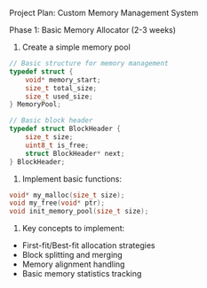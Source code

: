 Project Plan: Custom Memory Management System

Phase 1: Basic Memory Allocator (2-3 weeks)

1. Create a simple memory pool

```c
// Basic structure for memory management
typedef struct {
    void* memory_start;
    size_t total_size;
    size_t used_size;
} MemoryPool;

// Basic block header
typedef struct BlockHeader {
    size_t size;
    uint8_t is_free;
    struct BlockHeader* next;
} BlockHeader;

```

1. Implement basic functions:

```c
void* my_malloc(size_t size);
void my_free(void* ptr);
void init_memory_pool(size_t size);

```

1. Key concepts to implement:
- First-fit/Best-fit allocation strategies
- Block splitting and merging
- Memory alignment handling
- Basic memory statistics tracking